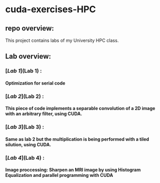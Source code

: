 # cuda-exercises-HPC

## repo overview:
This project contains labs of my University HPC class.

## Lab overview:
### [*Lab 1*](Lab 1) : 
#### Optimization for serial code 

### [*Lab 2*](Lab 2) : 
#### This piece of code implements a separable convolution of a 2D image with an arbitrary filter, using CUDA.

### [*Lab 3*](Lab 3) : 
#### Same as lab 2 but the multiplication is being performed with a tiled silution, using CUDA.

### [*Lab 4*](Lab 4) : 
#### Image proccessing: Sharpen an MRI image by using Histogram Equalization and parallel programming with CUDA
